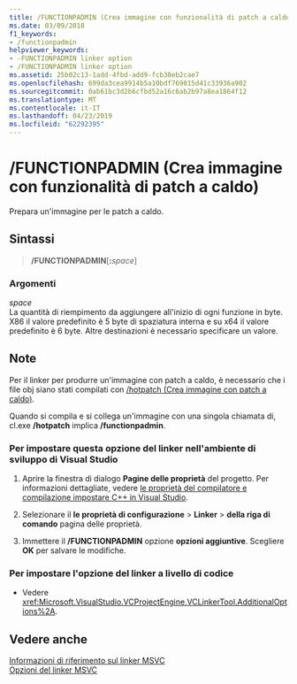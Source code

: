 ```yaml
---
title: /FUNCTIONPADMIN (Crea immagine con funzionalità di patch a caldo)
ms.date: 03/09/2018
f1_keywords:
- /functionpadmin
helpviewer_keywords:
- -FUNCTIONPADMIN linker option
- /FUNCTIONPADMIN linker option
ms.assetid: 25b02c13-1add-4fbd-add9-fcb30eb2cae7
ms.openlocfilehash: 699da3cea9914b5a10bdf769015d41c33936a902
ms.sourcegitcommit: 0ab61bc3d2b6cfbd52a16c6ab2b97a8ea1864f12
ms.translationtype: MT
ms.contentlocale: it-IT
ms.lasthandoff: 04/23/2019
ms.locfileid: "62292395"
---
```

# <a name="functionpadmin-create-hotpatchable-image"></a>/FUNCTIONPADMIN (Crea immagine con funzionalità di patch a caldo)

Prepara un'immagine per le patch a caldo.

## <a name="syntax"></a>Sintassi

> **/FUNCTIONPADMIN**[**:**_space_]

### <a name="arguments"></a>Argomenti

*space*<br/>
La quantità di riempimento da aggiungere all'inizio di ogni funzione in byte. X86 il valore predefinito è 5 byte di spaziatura interna e su x64 il valore predefinito è 6 byte. Altre destinazioni è necessario specificare un valore.

## <a name="remarks"></a>Note

Per il linker per produrre un'immagine con patch a caldo, è necessario che i file obj siano stati compilati con [/hotpatch (Crea immagine con patch a caldo)](hotpatch-create-hotpatchable-image.md).

Quando si compila e si collega un'immagine con una singola chiamata di, cl.exe **/hotpatch** implica **/functionpadmin**.

### <a name="to-set-this-linker-option-in-the-visual-studio-development-environment"></a>Per impostare questa opzione del linker nell'ambiente di sviluppo di Visual Studio

1. Aprire la finestra di dialogo **Pagine delle proprietà** del progetto. Per informazioni dettagliate, vedere [le proprietà del compilatore e compilazione impostare C++ in Visual Studio](../working-with-project-properties.md).

1. Selezionare il **le proprietà di configurazione** > **Linker** > **della riga di comando** pagina delle proprietà.

1. Immettere il **/FUNCTIONPADMIN** opzione **opzioni aggiuntive**. Scegliere **OK** per salvare le modifiche.

### <a name="to-set-this-linker-option-programmatically"></a>Per impostare l'opzione del linker a livello di codice

- Vedere <xref:Microsoft.VisualStudio.VCProjectEngine.VCLinkerTool.AdditionalOptions%2A>.

## <a name="see-also"></a>Vedere anche

[Informazioni di riferimento sul linker MSVC](linking.md)<br/>
[Opzioni del linker MSVC](linker-options.md)
